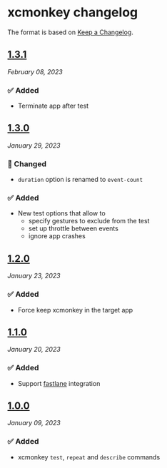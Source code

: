 # xcmonkey changelog

The format is based on [Keep a Changelog](https://keepachangelog.com/en/1.0.0/).

## [1.3.1](https://github.com/testableapple/xcmonkey/releases/tag/1.3.1)

_February 08, 2023_

### ✅ Added

- Terminate app after test

## [1.3.0](https://github.com/testableapple/xcmonkey/releases/tag/1.3.0)

_January 29, 2023_

### 🔄 Changed

- `duration` option is renamed to `event-count`

### ✅ Added

- New test options that allow to
  - specify gestures to exclude from the test
  - set up throttle between events
  - ignore app crashes

## [1.2.0](https://github.com/testableapple/xcmonkey/releases/tag/1.2.0)

_January 23, 2023_

### ✅ Added

- Force keep xcmonkey in the target app

## [1.1.0](https://github.com/testableapple/xcmonkey/releases/tag/1.1.0)

_January 20, 2023_

### ✅ Added

- Support [fastlane](https://github.com/fastlane/fastlane) integration

## [1.0.0](https://github.com/testableapple/xcmonkey/releases/tag/1.0.0)

_January 09, 2023_

### ✅ Added

- xcmonkey `test`, `repeat` and `describe` commands
